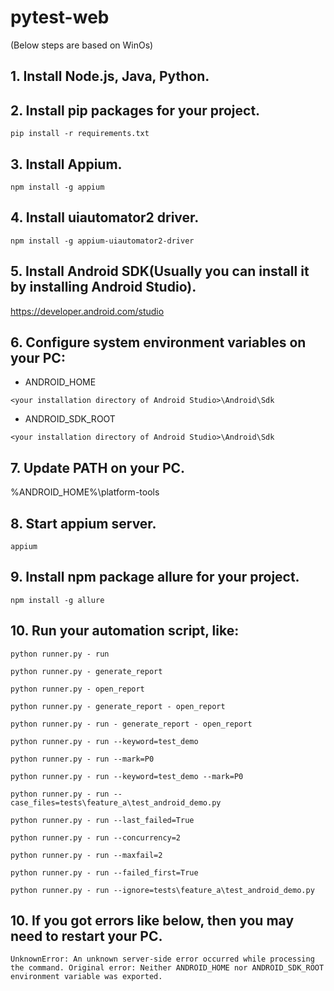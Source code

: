 # pytest-web

(Below steps are based on WinOs)

## 1. Install Node.js, Java, Python.

## 2. Install pip packages for your project.

```commandline
pip install -r requirements.txt
```

## 3. Install Appium.

```commandline
npm install -g appium
```

## 4. Install uiautomator2 driver.

```commandline
npm install -g appium-uiautomator2-driver
```

## 5. Install Android SDK(Usually you can install it by installing Android Studio).

https://developer.android.com/studio

## 6. Configure system environment variables on your PC:

* ANDROID_HOME

```commandline
<your installation directory of Android Studio>\Android\Sdk
```

* ANDROID_SDK_ROOT

```commandline
<your installation directory of Android Studio>\Android\Sdk
```

## 7. Update PATH on your PC.

%ANDROID_HOME%\platform-tools

## 8. Start appium server.

```commandline
appium
```

## 9. Install npm package allure for your project.

```commandline
npm install -g allure
```

## 10. Run your automation script, like:

```commandline
python runner.py - run

python runner.py - generate_report

python runner.py - open_report

python runner.py - generate_report - open_report

python runner.py - run - generate_report - open_report

python runner.py - run --keyword=test_demo

python runner.py - run --mark=P0

python runner.py - run --keyword=test_demo --mark=P0

python runner.py - run --case_files=tests\feature_a\test_android_demo.py

python runner.py - run --last_failed=True

python runner.py - run --concurrency=2

python runner.py - run --maxfail=2

python runner.py - run --failed_first=True

python runner.py - run --ignore=tests\feature_a\test_android_demo.py
```

## 10. If you got errors like below, then you may need to restart your PC.

```commandline
UnknownError: An unknown server-side error occurred while processing the command. Original error: Neither ANDROID_HOME nor ANDROID_SDK_ROOT environment variable was exported.
```